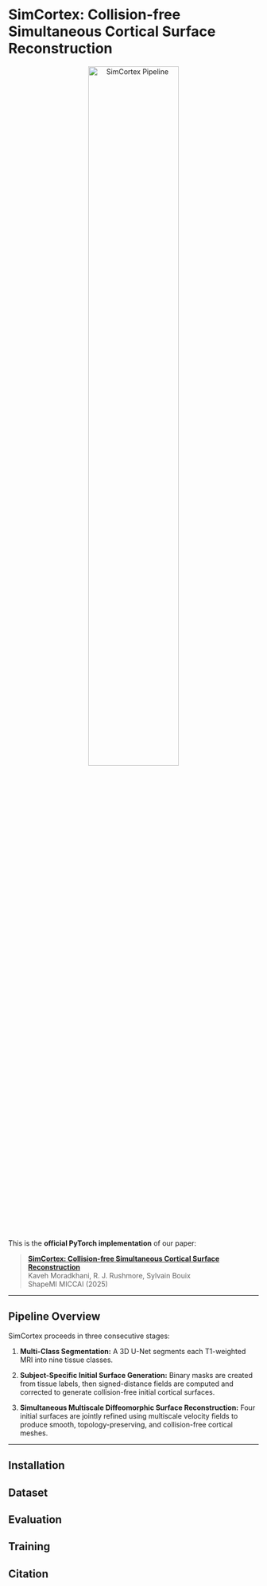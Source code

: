 # SimCortex: Collision-free Simultaneous Cortical Surface Reconstruction

<p align="center">
  <img src="figure/pipeline_overview.jpg" width="60%" alt="SimCortex Pipeline"/>
</p>

This is the **official PyTorch implementation** of our paper:

> [**SimCortex: Collision-free Simultaneous Cortical Surface Reconstruction**](https://arxiv.org/abs/2507.06955)  
> Kaveh Moradkhani, R. J. Rushmore, Sylvain Bouix  
> ShapeMI MICCAI (2025) 

---

## Pipeline Overview

SimCortex proceeds in three consecutive stages:

1. **Multi-Class Segmentation:**
   A 3D U-Net segments each T1-weighted MRI into nine tissue classes.

2. **Subject-Specific Initial Surface Generation:**
Binary masks are created from tissue labels, then signed-distance fields are computed and corrected to generate collision-free initial cortical surfaces.

3. **Simultaneous Multiscale Diffeomorphic Surface Reconstruction:**
Four initial surfaces are jointly refined using multiscale velocity fields to produce smooth, topology-preserving, and collision-free cortical meshes.

---

## Installation
## Dataset
## Evaluation
## Training

## Citation
